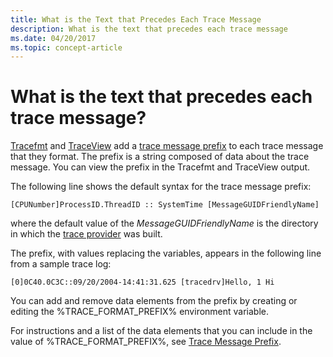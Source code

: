 ```yaml
---
title: What is the Text that Precedes Each Trace Message
description: What is the text that precedes each trace message
ms.date: 04/20/2017
ms.topic: concept-article
---
```


# What is the text that precedes each trace message?


[Tracefmt](tracefmt.md) and [TraceView](traceview.md) add a [trace message prefix](trace-message-prefix.md) to each trace message that they format. The prefix is a string composed of data about the trace message. You can view the prefix in the Tracefmt and TraceView output.

The following line shows the default syntax for the trace message prefix:

```
[CPUNumber]ProcessID.ThreadID :: SystemTime [MessageGUIDFriendlyName]
```

where the default value of the *MessageGUIDFriendlyName* is the directory in which the [trace provider](trace-provider.md) was built.

The prefix, with values replacing the variables, appears in the following line from a sample trace log:

```
[0]0C40.0C3C::09/20/2004-14:41:31.625 [tracedrv]Hello, 1 Hi
```

You can add and remove data elements from the prefix by creating or editing the %TRACE\_FORMAT\_PREFIX% environment variable.

For instructions and a list of the data elements that you can include in the value of %TRACE\_FORMAT\_PREFIX%, see [Trace Message Prefix](trace-message-prefix.md).
